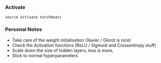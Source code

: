 
### Activate
```
source activate torchbeats
```



### Personal Notes

- Take care of the weight initialisation (Xavier / Glorot is nice)
- Check the Activation functions (ReLU / Sigmoid and Crossentropy stuff)
- Scale down the size of hidden layers, less is more,
- Stick to normal hyperparameters
